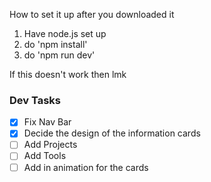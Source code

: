 How to set it up after you downloaded it

1. Have node.js set up
2. do 'npm install'
3. do 'npm run dev'

If this doesn't work then lmk

### Dev Tasks
- [x] Fix Nav Bar
- [x] Decide the design of the information cards
- [ ] Add Projects
- [ ] Add Tools
- [ ] Add in animation for the cards
